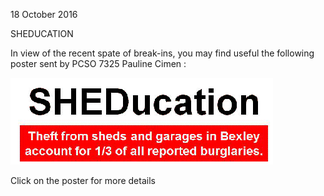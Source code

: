 18 October 2016

SHEDUCATION

In view of the recent spate of break-ins, you may find useful the following poster sent by PCSO 7325 Pauline Cimen :

[](http://www.northcrayresidents.org.uk/posters/poster61.pdf)

![Image](images/nm0110_1.gif)

Click on the poster for more details
